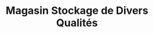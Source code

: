---
title: "Magasin Stockage de Divers Qualités"
url: /macenta/magasin-stockage-de-divers-qualites/
shop: commodité
---